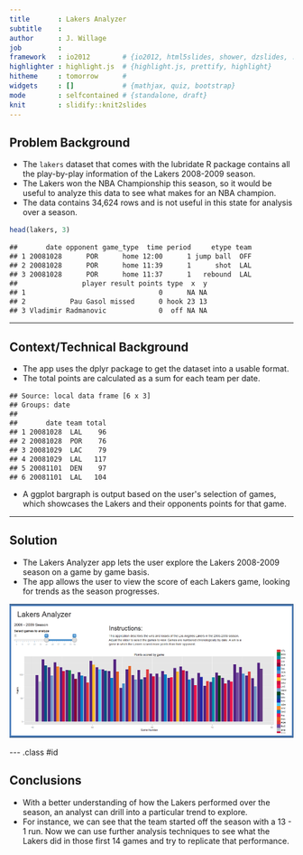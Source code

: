 ```yaml
---
title       : Lakers Analyzer
subtitle    : 
author      : J. Willage
job         : 
framework   : io2012        # {io2012, html5slides, shower, dzslides, ...}
highlighter : highlight.js  # {highlight.js, prettify, highlight}
hitheme     : tomorrow      # 
widgets     : []            # {mathjax, quiz, bootstrap}
mode        : selfcontained # {standalone, draft}
knit        : slidify::knit2slides
---
```


## Problem Background




- The `lakers` dataset that comes with the lubridate R package contains all the 
play-by-play information of the Lakers 2008-2009 season.  
- The Lakers won the NBA Championship this season, so it would be useful to 
analyze this data to see what makes for an NBA champion.  
- The data contains 34,624 rows and is not useful in this state for 
analysis over a season.


```r
head(lakers, 3)
```

```
##       date opponent game_type  time period     etype team
## 1 20081028      POR      home 12:00      1 jump ball  OFF
## 2 20081028      POR      home 11:39      1      shot  LAL
## 3 20081028      POR      home 11:37      1   rebound  LAL
##                player result points type  x  y
## 1                                 0      NA NA
## 2           Pau Gasol missed      0 hook 23 13
## 3 Vladimir Radmanovic             0  off NA NA
```

---  

## Context/Technical Background

- The app uses the dplyr package to get the dataset into a usable format.  
- The total points are calculated as a sum for each team per date.  

```
## Source: local data frame [6 x 3]
## Groups: date
## 
##       date team total
## 1 20081028  LAL    96
## 2 20081028  POR    76
## 3 20081029  LAC    79
## 4 20081029  LAL   117
## 5 20081101  DEN    97
## 6 20081101  LAL   104
```
- A ggplot bargraph is output based on the user's selection of games, which
showcases the Lakers and their opponents points for that game.

--- 

## Solution

- The Lakers Analyzer app lets the user explore the Lakers 2008-2009 season on a 
game by game basis.
- The app allows the user to view the score of each Lakers game, looking for 
trends as the season progresses.

![width](assets/img/screenshot.png)

--- .class #id 

## Conclusions

- With a better understanding of how the Lakers performed over the season, an
analyst can drill into a particular trend to explore.
- For instance, we can see that the team started off the season with a 13 - 1
run. Now we can use further analysis techniques to see what the Lakers did in
those first 14 games and try to replicate that performance.
